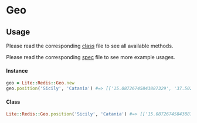 # Geo

## Usage

Please read the corresponding [class](https://github.com/drexed/lite-redis/blob/master/lib/lite/redis/geo.rb) file to see all available methods.

Please read the corresponding [spec](https://github.com/drexed/lite-redis/blob/master/spec/lite/redis/geo_spec.rb) file to see more example usages.

#### Instance
```ruby
geo = Lite::Redis::Geo.new
geo.position('Sicily', 'Catania') #=> [['15.08726745843887329', '37.50266842333162032']]
```

#### Class
```ruby
Lite::Redis::Geo.position('Sicily', 'Catania') #=> [['15.08726745843887329', '37.50266842333162032']]
```
